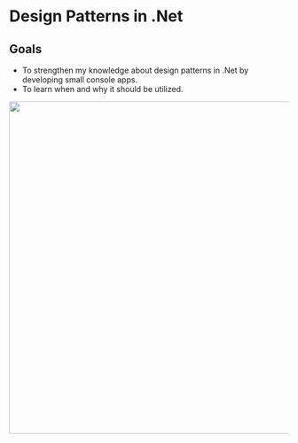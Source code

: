 # Design Patterns in .Net

## Goals
- To strengthen my knowledge about design patterns in .Net by developing small console apps.
- To learn when and why it should be utilized.

<img src="https://user-images.githubusercontent.com/56292618/191582993-5c7df2a5-ba22-4368-9fc0-5f3b54a0618c.jpg" width="600">

